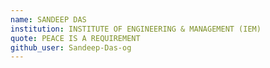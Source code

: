 ```yaml
---
name: SANDEEP DAS
institution: INSTITUTE OF ENGINEERING & MANAGEMENT (IEM)
quote: PEACE IS A REQUIREMENT
github_user: Sandeep-Das-og
---
```

